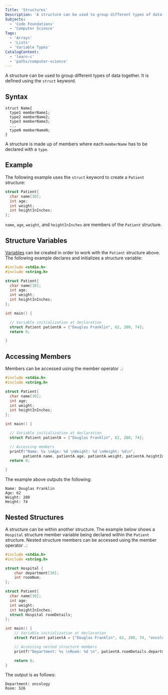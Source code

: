 ```yaml
---
Title: 'Structures'
Description: 'A structure can be used to group different types of data together.'
Subjects:
  - 'Code Foundations'
  - 'Computer Science'
Tags:
  - 'Arrays'
  - 'Lists'
  - 'Variable Types'
CatalogContent:
  - 'learn-c'
  - 'paths/computer-science'
---
```


A structure can be used to group different types of data together. It is defined using the `struct` keyword.

## Syntax

```pseudo
struct Name{
  type1 memberName1;
  type2 memberName2;
  type3 memberName3;
  ...
  typeN memberNameN;
}
```

A structure is made up of members where each `memberName` has to be declared with a `type`.

## Example

The following example uses the `struct` keyword to create a `Patient` structure:

```c
struct Patient{
  char name[30];
  int age;
  int weight;
  int heightInInches;
};
```

`name`, `age`, `weight`, and `heightInInches` are members of the `Patient` structure.

## Structure Variables

[Variables](https://www.codecademy.com/resources/docs/c/variables) can be created in order to work with the `Patient` structure above. The following example declares and initializes a structure variable:

```c
#include <stdio.h>
#include <string.h>

struct Patient{
  char name[30];
  int age;
  int weight;
  int heightInInches;
};

int main() {

  // Variable initialization at declaration
  struct Patient patientA = {"Douglas Franklin", 62, 280, 74};
  return 0;

}
```

## Accessing Members

Members can be accessed using the member operator `.`:

```c
#include <stdio.h>
#include <string.h>

struct Patient{
  char name[30];
  int age;
  int weight;
  int heightInInches;
};

int main() {

  // Variable initialization at declaration
  struct Patient patientA = {"Douglas Franklin", 62, 280, 74};

  // Accessing members
  printf("Name: %s \nAge: %d \nWeight: %d \nHeight: %d\n",
        patientA.name, patientA.age, patientA.weight, patientA.heightInInches);
  return 0;

}
```

The example above outputs the following:

```shell
Name: Douglas Franklin
Age: 62
Weight: 280
Height: 74
```

## Nested Structures

A structure can be within another structure. The example below shows a `Hospital` structure member variable being declared within the `Patient` structure.
Nested structure members can be accessed using the member operator `.`:

```c
#include <stdio.h>
#include <string.h>

struct Hospital {
    char department[30];
    int roomNum;
};

struct Patient{
  char name[30];
  int age;
  int weight;
  int heightInInches;
  struct Hospital roomDetails;
};

int main() {
    // Variable initialization at declaration
    struct Patient patientA = {"Douglas Franklin", 62, 280, 74, "oncology", 526};

    // Accessing nested structure members
    printf("Department: %s \nRoom: %d \n", patientA.roomDetails.department, patientA.roomDetails.roomNum);

    return 0;
}
```

The output is as follows:

```shell
Department: oncology
Room: 526
```
